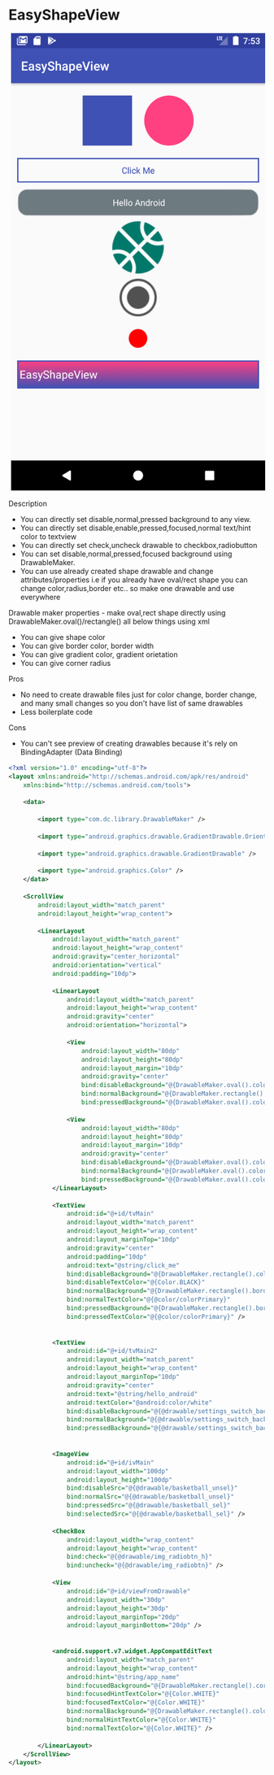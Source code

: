 # EasyShapeView

<img alt="Easy Shape View Library" src="https://github.com/mkrupal09/EasyShapeView/blob/master/ss1.png" width = "500" height = "900" hspace="5"/>


Description 
- You can directly set disable,normal,pressed background to any view.
- You can directly set disable,enable,pressed,focused,normal text/hint color to textview
- You can directly set check,uncheck drawable to checkbox,radiobutton
- You can set disable,normal,pressed,focused background using DrawableMaker.
- You can use already created shape drawable and change attributes/properties 
  i.e if you already have oval/rect shape you can change color,radius,border etc..
  so make one drawable and use everywhere

Drawable maker properties - make oval,rect shape directly using DrawableMaker.oval()/rectangle()
all below things using xml
- You can give shape color
- You can give border color, border width
- You can give gradient color, gradient orietation
- You can give corner radius


Pros
- No need to create drawable files just for color change, border change, and many small changes
 so you don't have list of same drawables
- Less boilerplate code

Cons
- You can't see preview of creating drawables because it's rely on BindingAdapter (Data Binding)



```xml
<?xml version="1.0" encoding="utf-8"?>
<layout xmlns:android="http://schemas.android.com/apk/res/android"
    xmlns:bind="http://schemas.android.com/tools">

    <data>

        <import type="com.dc.library.DrawableMaker" />

        <import type="android.graphics.drawable.GradientDrawable.Orientation" />

        <import type="android.graphics.drawable.GradientDrawable" />

        <import type="android.graphics.Color" />
    </data>

    <ScrollView
        android:layout_width="match_parent"
        android:layout_height="wrap_content">

        <LinearLayout
            android:layout_width="match_parent"
            android:layout_height="wrap_content"
            android:gravity="center_horizontal"
            android:orientation="vertical"
            android:padding="10dp">

            <LinearLayout
                android:layout_width="match_parent"
                android:layout_height="wrap_content"
                android:gravity="center"
                android:orientation="horizontal">

                <View
                    android:layout_width="80dp"
                    android:layout_height="80dp"
                    android:layout_margin="10dp"
                    android:gravity="center"
                    bind:disableBackground="@{DrawableMaker.oval().color(Color.BLACK).build()}"
                    bind:normalBackground="@{DrawableMaker.rectangle().color(@color/colorPrimary).build()}"
                    bind:pressedBackground="@{DrawableMaker.oval().color(Color.GREEN).build()}" />

                <View
                    android:layout_width="80dp"
                    android:layout_height="80dp"
                    android:layout_margin="10dp"
                    android:gravity="center"
                    bind:disableBackground="@{DrawableMaker.oval().color(Color.BLACK).build()}"
                    bind:normalBackground="@{DrawableMaker.oval().color(@color/colorAccent).build()}"
                    bind:pressedBackground="@{DrawableMaker.oval().color(Color.GREEN).build()}" />
            </LinearLayout>

            <TextView
                android:id="@+id/tvMain"
                android:layout_width="match_parent"
                android:layout_height="wrap_content"
                android:layout_marginTop="10dp"
                android:gravity="center"
                android:padding="10dp"
                android:text="@string/click_me"
                bind:disableBackground="@{DrawableMaker.rectangle().color(Color.BLACK).build()}"
                bind:disableTextColor="@{Color.BLACK}"
                bind:normalBackground="@{DrawableMaker.rectangle().border(5,@color/colorPrimary).build()}"
                bind:normalTextColor="@{@color/colorPrimary}"
                bind:pressedBackground="@{DrawableMaker.rectangle().border(5,@color/colorPrimary).color(Color.GREEN).build()}"
                bind:pressedTextColor="@{@color/colorPrimary}" />


            <TextView
                android:id="@+id/tvMain2"
                android:layout_width="match_parent"
                android:layout_height="wrap_content"
                android:layout_marginTop="10dp"
                android:gravity="center"
                android:text="@string/hello_android"
                android:textColor="@android:color/white"
                bind:disableBackground="@{@drawable/settings_switch_back_on}"
                bind:normalBackground="@{@drawable/settings_switch_back_off}"
                bind:pressedBackground="@{@drawable/settings_switch_back_on}" />


            <ImageView
                android:id="@+id/ivMain"
                android:layout_width="100dp"
                android:layout_height="100dp"
                bind:disableSrc="@{@drawable/basketball_unsel}"
                bind:normalSrc="@{@drawable/basketball_unsel}"
                bind:pressedSrc="@{@drawable/basketball_sel}"
                bind:selectedSrc="@{@drawable/basketball_sel}" />

            <CheckBox
                android:layout_width="wrap_content"
                android:layout_height="wrap_content"
                bind:check="@{@drawable/img_radiobtn_h}"
                bind:uncheck="@{@drawable/img_radiobtn}" />

            <View
                android:id="@+id/viewFromDrawable"
                android:layout_width="30dp"
                android:layout_height="30dp"
                android:layout_marginTop="20dp"
                android:layout_marginBottom="20dp" />


            <android.support.v7.widget.AppCompatEditText
                android:layout_width="match_parent"
                android:layout_height="wrap_content"
                android:hint="@string/app_name"
                bind:focusedBackground="@{DrawableMaker.rectangle().cornerRadius(@dimen/space_med).color(Color.GREEN).build()}"
                bind:focusedHintTextColor="@{Color.WHITE}"
                bind:focusedTextColor="@{Color.WHITE}"
                bind:normalBackground="@{DrawableMaker.rectangle().color(Color.RED).border(5,@color/colorPrimary).gradients(@color/colorPrimary,@color/colorAccent).gradientAngle(GradientDrawable.Orientation.BOTTOM_TOP).build()}"
                bind:normalHintTextColor="@{Color.WHITE}"
                bind:normalTextColor="@{Color.WHITE}" />

        </LinearLayout>
    </ScrollView>
</layout>
```